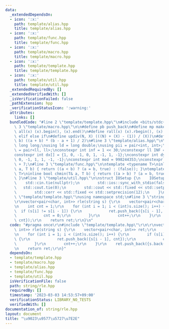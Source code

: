 ```yaml
---
data:
  _extendedDependsOn:
  - icon: ':x:'
    path: template/alias.hpp
    title: template/alias.hpp
  - icon: ':x:'
    path: template/func.hpp
    title: template/func.hpp
  - icon: ':x:'
    path: template/macro.hpp
    title: template/macro.hpp
  - icon: ':x:'
    path: template/template.hpp
    title: template/template.hpp
  - icon: ':x:'
    path: template/util.hpp
    title: template/util.hpp
  _extendedRequiredBy: []
  _extendedVerifiedWith: []
  _isVerificationFailed: false
  _pathExtension: hpp
  _verificationStatusIcon: ':warning:'
  attributes:
    links: []
  bundledCode: "#line 2 \"template/template.hpp\"\n#include <bits/stdc++.h>\n#line\
    \ 3 \"template/macro.hpp\"\n\n#define pb push_back\n#define mp make_pair\n#define\
    \ all(x) (x).begin(), (x).end()\n#define rall(x) (x).rbegin(), (x).rend()\n#define\
    \ elif else if\n#define updiv(N, X) (((N) + (X) - (1)) / (X))\n#define sigma(a,\
    \ b) ((a + b) * (b - a + 1) / 2)\n#line 3 \"template/alias.hpp\"\n\nusing ll =\
    \ long long;\nusing ld = long double;\nusing pii = pair<int, int>;\nusing pll\
    \ = pair<ll, ll>;\nconstexpr int inf = 1 << 30;\nconstexpr ll INF = 1LL << 60;\n\
    constexpr int dx[] = {1, 0, -1, 0, 1, -1, 1, -1};\nconstexpr int dy[] = {0, 1,\
    \ 0, -1, 1, 1, -1, -1};\nconstexpr int mod = 998244353;\nconstexpr int MOD = 1e9\
    \ + 7;\n#line 3 \"template/func.hpp\"\n\ntemplate <typename T>\ninline bool chmax(T&\
    \ a, T b) { return ((a < b) ? (a = b, true) : (false)); }\ntemplate <typename\
    \ T>\ninline bool chmin(T& a, T b) { return ((a > b) ? (a = b, true) : (false));\
    \ }\n#line 3 \"template/util.hpp\"\n\nstruct IOSetup {\n    IOSetup() {\n    \
    \    std::cin.tie(nullptr);\n        std::ios::sync_with_stdio(false);\n     \
    \   std::cout.tie(0);\n        std::cout << std::fixed << std::setprecision(12);\n\
    \        std::cerr << std::fixed << std::setprecision(12);\n    }\n};\n#line 7\
    \ \"template/template.hpp\"\nusing namespace std;\n#line 3 \"string/rle.hpp\"\n\
    \r\nvector<pair<char, int>> rle(string s) {\r\n    vector<pair<char, int>> ret;\r\
    \n    int cnt = 1;\r\n    for (int i = 1; i < (int)s.size(); i++) {\r\n      \
    \  if (s[i] != s[i - 1]) {\r\n            ret.push_back({s[i - 1], cnt});\r\n\
    \            cnt = 0;\r\n        }\r\n        cnt++;\r\n    }\r\n    ret.push_back({s.back(),\
    \ cnt});\r\n    return ret;\r\n}\n"
  code: "#pragma once\r\n#include \"template/template.hpp\"\r\n\r\nvector<pair<char,\
    \ int>> rle(string s) {\r\n    vector<pair<char, int>> ret;\r\n    int cnt = 1;\r\
    \n    for (int i = 1; i < (int)s.size(); i++) {\r\n        if (s[i] != s[i - 1])\
    \ {\r\n            ret.push_back({s[i - 1], cnt});\r\n            cnt = 0;\r\n\
    \        }\r\n        cnt++;\r\n    }\r\n    ret.push_back({s.back(), cnt});\r\
    \n    return ret;\r\n}"
  dependsOn:
  - template/template.hpp
  - template/macro.hpp
  - template/alias.hpp
  - template/func.hpp
  - template/util.hpp
  isVerificationFile: false
  path: string/rle.hpp
  requiredBy: []
  timestamp: '2023-03-03 14:53:57+09:00'
  verificationStatus: LIBRARY_NO_TESTS
  verifiedWith: []
documentation_of: string/rle.hpp
layout: document
title: "\u9023\u9577\u5727\u7E2E"
---
```

